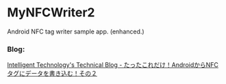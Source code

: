 MyNFCWriter2
============

Android NFC tag writer sample app. (enhanced.)

### Blog:

[Intelligent Technology's Technical Blog - たったこれだけ！AndroidからNFCタグにデータを書き込む！その２](http://iti.hatenablog.jp/entry/2014/05/09/115553)
